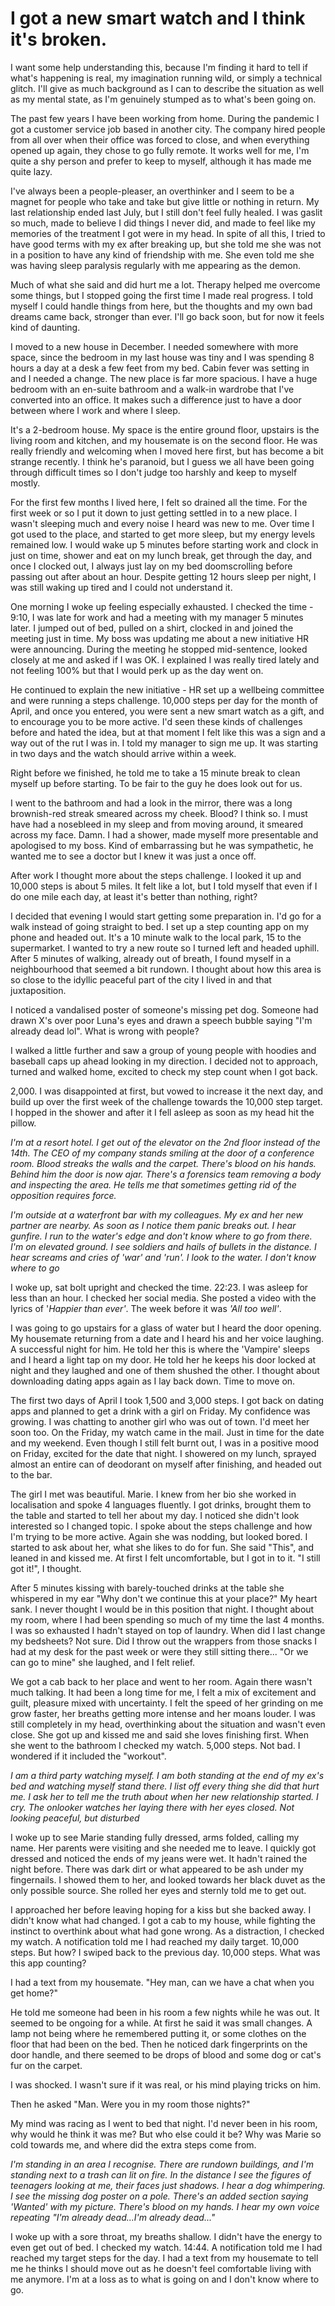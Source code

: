 # I got a new smart watch and I think it's broken.
I want some help understanding this, because I'm finding it hard to tell if what's happening is real, my imagination running wild, or simply a technical glitch. I'll give as much background as I can to describe the situation as well as my mental state, as I'm genuinely stumped as to what's been going on.

The past few years I have been working from home. During the pandemic I got a customer service job based in another city. The company hired people from all over when their office was forced to close, and when everything opened up again, they chose to go fully remote. It works well for me, I'm quite a shy person and prefer to keep to myself, although it has made me quite lazy.

I've always been a people-pleaser, an overthinker and I seem to be a magnet for people who take and take but give little or nothing in return. My last relationship ended last July, but I still don't feel fully healed. I was gaslit so much, made to believe I did things I never did, and made to feel like my memories of the treatment I got were in my head. In spite of all this, I tried to have good terms with my ex after breaking up, but she told me she was not in a position to have any kind of friendship with me. She even told me she was having sleep paralysis regularly with me appearing as the demon.

Much of what she said and did hurt me a lot. Therapy helped me overcome some things, but I stopped going the first time I made real progress. I told myself I could handle things from here, but the thoughts and my own bad dreams came back, stronger than ever. I'll go back soon, but for now it feels kind of daunting.

I moved to a new house in December. I needed somewhere with more space, since the bedroom in my last house was tiny and I was spending 8 hours a day at a desk a few feet from my bed. Cabin fever was setting in and I needed a change. The new place is far more spacious. I have a huge bedroom with an en-suite bathroom and a walk-in wardrobe that I've converted into an office. It makes such a difference just to have a door between where I work and where I sleep.

It's a 2-bedroom house. My space is the entire ground floor, upstairs is the living room and kitchen, and my housemate is on the second floor. He was really friendly and welcoming when I moved here first, but has become a bit strange recently. I think he's paranoid, but I guess we all have been going through difficult times so I don't judge too harshly and keep to myself mostly.

For the first few months I lived here, I felt so drained all the time. For the first week or so I put it down to just getting settled in to a new place. I wasn't sleeping much and every noise I heard was new to me. Over time I got used to the place, and started to get more sleep, but my energy levels remained low. I would wake up 5 minutes before starting work and clock in just on time, shower and eat on my lunch break, get through the day, and once I clocked out, I always just lay on my bed doomscrolling before passing out after about an hour. Despite getting 12 hours sleep per night, I was still waking up tired and I could not understand it.

One morning I woke up feeling especially exhausted. I checked the time - 9:10, I was late for work and had a meeting with my manager 5 minutes later. I jumped out of bed, pulled on a shirt, clocked in and joined the meeting just in time. My boss was updating me about a new initiative HR were announcing. During the meeting he stopped mid-sentence, looked closely at me and asked if I was OK. I explained I was really tired lately and not feeling 100% but that I would perk up as the day went on.

He continued to explain the new initiative - HR set up a wellbeing committee and were running a steps challenge. 10,000  steps per day for the month of April, and once you entered, you were sent a new smart watch as a gift, and to encourage you to be more active. I'd seen these kinds of challenges before and hated the idea, but at that moment I felt like this was a sign and a way out of the rut I was in. I told my manager to sign me up. It was starting in two days and the watch should arrive within a week.

Right before we finished, he told me to take a 15 minute break to clean myself up before starting. To be fair to the guy he does look out for us.

I went to the bathroom and had a look in the mirror, there was a long brownish-red streak smeared across my cheek. Blood? I think so. I must have had a nosebleed in my sleep and from moving around, it smeared across my face. Damn. I had a shower, made myself more presentable and apologised to my boss. Kind of embarrassing but he was sympathetic, he wanted me to see a doctor but I knew it was just a once off.

After work I thought more about the steps challenge. I looked it up and 10,000 steps is about 5 miles. It felt like a lot, but I told myself that even if I do one mile each day, at least it's better than nothing, right?

I decided that evening I would start getting some preparation in. I'd go for a walk instead of going straight to bed. I set up a step counting app on my phone and headed out. It's a 10 minute walk to the local park, 15 to the supermarket. I wanted to try a new route so I turned left and headed uphill. After 5 minutes of walking, already out of breath, I found myself in a neighbourhood that seemed a bit rundown. I thought about how this area is so close to the idyllic peaceful part of the city I lived in and that juxtaposition.

I noticed a vandalised poster of someone's missing pet dog. Someone had drawn X's over poor Luna's eyes and drawn a speech bubble saying "I'm already dead lol". What is wrong with people?

I walked a little further and saw a group of young people with hoodies and baseball caps up ahead looking in my direction. I decided not to approach, turned and walked home, excited to check my step count when I got back.

2,000. I was disappointed at first, but vowed to increase it the next day, and build up over the first week of the challenge towards the 10,000 step target. I hopped in the shower and after it I fell asleep as soon as my head hit the pillow.

*I'm at a resort hotel. I get out of the elevator on the 2nd floor instead of the 14th. The CEO of my company stands smiling at the door of a conference room. Blood streaks the walls and the carpet. There's blood on his hands. Behind him the door is now ajar. There's a forensics team removing a body and inspecting the area. He tells me that sometimes getting rid of the opposition requires force.*

*I'm outside at a waterfront bar with my colleagues. My ex and her new partner are nearby. As soon as I notice them panic breaks out. I hear gunfire. I run to the water's edge and don't know where to go from there. I'm on elevated ground. I see soldiers and hails of bullets in the distance. I hear screams and cries of 'war' and 'run'. I look to the water. I don't know where to go*

I woke up, sat bolt upright and checked the time. 22:23. I was asleep for less than an hour. I checked her social media. She posted a video with the lyrics of '*Happier than ever'*. The week before it was *'All too well'*.

I was going to go upstairs for a glass of water but I heard the door opening. My housemate returning from a date and I heard his and her voice laughing. A successful night for him. He told her this is where the 'Vampire' sleeps and I heard a light tap on my door. He told her he keeps his door locked at night and they laughed and one of them shushed the other. I thought about downloading dating apps again as I lay back down. Time to move on.

The first two days of April I took 1,500 and 3,000 steps. I got back on dating apps and planned to get a drink with a girl on Friday. My confidence was growing. I was chatting to another girl who was out of town. I'd meet her soon too. On the Friday, my watch came in the mail. Just in time for the date and my weekend. Even though I still felt burnt out, I was in a positive mood on Friday, excited for the date that night. I showered on my lunch, sprayed almost an entire can of deodorant on myself after finishing, and headed out to the bar.

The girl I met was beautiful. Marie. I knew from her bio she worked in localisation and spoke 4 languages fluently. I got drinks, brought them to the table and started to tell her about my day. I noticed she didn't look interested so I changed topic. I spoke about the steps challenge and how I'm trying to be more active. Again she was nodding, but looked bored. I started to ask about her, what she likes to do for fun. She said "This", and leaned in and kissed me. At first I felt uncomfortable, but I got in to it. "I still got it!", I thought.

After 5 minutes kissing with barely-touched drinks at the table she whispered in my ear "Why don't we continue this at your place?" My heart sank. I never thought I would be in this position that night. I thought about my room, where I had been spending so much of my time the last 4 months. I was so exhausted I hadn't stayed on top of laundry. When did I last change my bedsheets? Not sure. Did I throw out the wrappers from those snacks I had at my desk for the past week or were they still sitting there... "Or we can go to mine" she laughed, and I felt relief.

We got a cab back to her place and went to her room. Again there wasn't much talking. It had been a long time for me, I felt a mix of excitement and guilt, pleasure mixed with uncertainty. I felt the speed of her grinding on me grow faster, her breaths getting more intense and her moans louder. I was still completely in my head, overthinking about the situation and wasn't even close. She got up and kissed me and said she loves finishing first. When she went to the bathroom I checked my watch. 5,000 steps. Not bad. I wondered if it included the "workout".

*I am a third party watching myself. I am both standing at the end of my ex's bed and watching myself stand there. I list off every thing she did that hurt me. I ask her to tell me the truth about when her new relationship started. I cry. The onlooker watches her laying there with her eyes closed. Not looking peaceful, but disturbed*

I woke up to see Marie standing fully dressed, arms folded, calling my name. Her parents were visiting and she needed me to leave. I quickly got dressed and noticed the ends of my jeans were wet. It hadn't rained the night before. There was dark dirt or what appeared to be ash under my fingernails. I showed them to her, and looked towards her black duvet as the only possible source. She rolled her eyes and sternly told me to get out.

I approached her before leaving hoping for a kiss but she backed away. I didn't know what had changed. I got a cab to my house, while fighting the instinct to overthink about what had gone wrong. As a distraction, I checked my watch. A notification told me I had reached my daily target. 10,000 steps. But how? I swiped back to the previous day. 10,000 steps. What was this app counting?

I had a text from my housemate. "Hey man, can we have a chat when you get home?"

He told me someone had been in his room a few nights while he was out. It seemed to be ongoing for a while. At first he said it was small changes. A lamp not being where he remembered putting it, or some clothes on the floor that had been on the bed. Then he noticed dark fingerprints on the door handle, and there seemed to be drops of blood and some dog or cat's fur on the carpet.

I was shocked. I wasn't sure if it was real, or his mind playing tricks on him.

Then he asked "Man. Were you in my room those nights?"

My mind was racing as I went to bed that night. I'd never been in his room, why would he think it was me? But who else could it be? Why was Marie so cold towards me, and where did the extra steps come from.

*I'm standing in an area I recognise. There are rundown buildings, and I'm standing next to a trash can lit on fire. In the distance I see the figures of teenagers looking at me, their faces just shadows. I hear a dog whimpering. I see the missing dog poster on a pole. There's an added section saying 'Wanted' with my picture. There's blood on my hands. I hear my own voice repeating "I'm already dead...I'm already dead..."*

I woke up with a sore throat, my breaths shallow. I didn't have the energy to even get out of bed. I checked my watch. 14:44. A notification told me I had reached my target steps for the day. I had a text from my housemate to tell me he thinks I should move out as he doesn't feel comfortable living with me anymore. I'm at a loss as to what is going on and I don't know where to go.